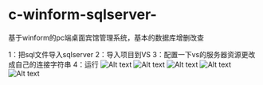 # c-winform-sqlserver-
基于winform的pc端桌面宾馆管理系统，基本的数据库增删改查

1：把sql文件导入sqlserver
2：导入项目到VS
3：配置一下vs的服务器资源更改成自己的连接字符串
4：运行
![Alt text](https://github.com/LBJcT/c-winform-sqlserver-/blob/master/screen/login.png)
![Alt text](https://github.com/LBJcT/c-winform-sqlserver-/blob/master/screen/formmain.png)
![Alt text](https://github.com/LBJcT/c-winform-sqlserver-/blob/master/screen/in.png)
![Alt text](https://github.com/LBJcT/c-winform-sqlserver-/blob/master/screen/query.png)
![Alt text](https://github.com/LBJcT/c-winform-sqlserver-/blob/master/screen/roomstatus.png)